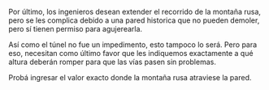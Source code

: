 Por último, los ingenieros desean extender el recorrido de la montaña rusa, pero se les complica debido a una pared historica que no pueden demoler, pero sí tienen permiso para agujerearla. 

Así como el túnel no fue un impedimento, esto tampoco lo será. Pero para eso, necesitan como último favor que les indiquemos exactamente a qué altura deberán romper para que las vías pasen sin problemas.

Probá ingresar el valor exacto donde la montaña rusa atraviese la pared. 